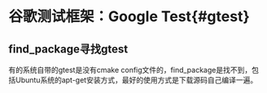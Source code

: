 谷歌测试框架：Google Test{#gtest}
===================

## find_package寻找gtest
有的系统自带的gtest是没有cmake config文件的，find_package是找不到，包括Ubuntu系统的apt-get安装方式，最好的使用方式是下载源码自己编译一遍。
